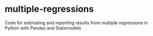 # multiple-regressions
Code for estimating and reporting results from multiple regressions in Python with Pandas and Statsmodels
